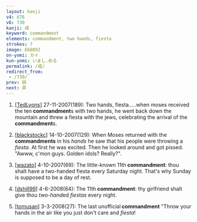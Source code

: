 ```yaml
---
layout: kanji
v4: 676
v6: 730
kanji: 戒
keyword: commandment
elements: commandment, two hands, fiesta
strokes: 7
image: E68892
on-yomi: カイ
kun-yomi: いまし.める
permalink: /戒/
redirect_from:
 - /730/
prev: 研
next: 弄
---
```


1) [<a href="http://kanji.koohii.com/profile/TedLyons">TedLyons</a>] 27-11-2007(189): Two hands, fiesta.....when moses received the ten<strong> commandment</strong>s with two hands, he went back down the mountain and threw a fiesta with the jews, celebrating the arrival of the<strong> commandment</strong>s.

2) [<a href="http://kanji.koohii.com/profile/blackstockc">blackstockc</a>] 14-10-2007(129): When Moses returned with the <strong>commandments</strong> in his <em>hands</em> he saw that his people were throwing a <em>fiesta</em>. At first he was excited. Then he looked around and got pissed. &quot;Awww, c&#039;mon guys. Golden idols? Really?&quot;.

3) [<a href="http://kanji.koohii.com/profile/wazato">wazato</a>] 4-10-2007(69): The little-known 11th<strong> commandment</strong>: thou shalt have a two-handed fiesta every Saturday night. That&#039;s why Sunday is supposed to be a day of rest.

4) [<a href="http://kanji.koohii.com/profile/dshill99">dshill99</a>] 4-6-2008(64): The 11th<strong> commandment</strong>: thy girlfriend shalt give thou <em>two-hand</em>ed <em>fiestas</em> every night.

5) [<a href="http://kanji.koohii.com/profile/tomusan">tomusan</a>] 3-3-2008(27): The last unofficial<strong> commandment</strong> &quot;Throw your hands in the air like you just don&#039;t care and <em>fiesta</em>!

